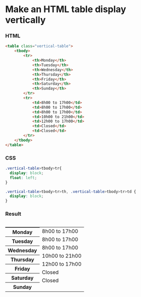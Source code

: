# Make an HTML table display vertically

### HTML
```HTML
<table class="vertical-table">
    <tbody>
        <tr>
            <th>Monday</th>
            <th>Tuesday</th>
            <th>Wednesday</th>
            <th>Thursday</th>
            <th>Friday</th>
            <th>Saturday</th>
            <th>Sunday</th>
        </tr>
        <tr>
            <td>8h00 to 17h00</td>
            <td>8h00 to 17h00</td>
            <td>8h00 to 17h00</td>
            <td>10h00 to 21h00</td>
            <td>12h00 to 17h00</td>
            <td>Closed</td>
            <td>Closed</td>
        </tr>
    </tbody>
</table>
```

### CSS
```CSS
.vertical-table>tbody>tr{
  display: block;
  float: left;
}

.vertical-table>tbody>tr>th, .vertical-table>tbody>tr>td {
  display: block;
}
```

### Result
<html>
<head>
</head>
<body>
<table style="display:block;float:left;">
        <tbody>
            <tr style="display:block;float:left;">
                <th style="display: block;">Monday</th>
                <th style="display: block;">Tuesday</th>
                <th style="display: block;">Wednesday</th>
                <th style="display: block;">Thursday</th>
                <th style="display: block;">Friday</th>
                <th style="display: block;">Saturday</th>
                <th style="display: block;">Sunday</th>
            </tr>
            <tr style="display:block;float:left;">
                <td style="display: block;">8h00 to 17h00</td>
                <td style="display: block;">8h00 to 17h00</td>
                <td style="display: block;">8h00 to 17h00</td>
                <td style="display: block;">10h00 to 21h00</td>
                <td style="display: block;">12h00 to 17h00</td>
                <td style="display: block;">Closed</td>
                <td style="display: block;">Closed</td>
            </tr>
        </tbody>
    </table>
</body>
